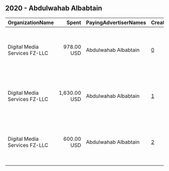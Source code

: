 ## 2020 - Abdulwahab Albabtain 
|OrganizationName|Spent|PayingAdvertiserNames|CreativeUrls|Impressions|Genders|AgeBrackets|CountryCodes|BillingAddresses|CandidateBallotInformation|
|:---|---:|:---|:---|---:|:---|:---|:---|:---|:---|
|Digital Media Services FZ-LLC|978.00 USD|Abdulwahab Albabtain|[0](https://www.snap.com/political-ads/asset/e00d83b17788c0fcc2428bf36254a10d4a906c385592900a0285eef8a7b9cb2a?mediaType=mp4)|669,414||18+|kuwait|"Media City, Knowledge Village, Choueiri Group Building,Dubai ,251589 - Dubai - U.A.E,AE"|Abdulwahab Al Babtain|
|Digital Media Services FZ-LLC|1,630.00 USD|Abdulwahab Albabtain|[1](https://www.snap.com/political-ads/asset/26df088e3858ec025e003569685a61e3bc85961e56b9daee53044b04ecd0c396?mediaType=mp4)|989,690||20+|kuwait|"Media City, Knowledge Village, Choueiri Group Building,Dubai ,251589 - Dubai - U.A.E,AE"|Abdul Wahab Al Babtain|
|Digital Media Services FZ-LLC|600.00 USD|Abdulwahab Albabtain|[2](https://www.snap.com/political-ads/asset/9e904be324840939c875168fa6e9d404ff7c04ebb456ac36458fc5a26a0a1cec?mediaType=mp4)|496,898||20+|kuwait|"Media City, Knowledge Village, Choueiri Group Building,Dubai ,251589 - Dubai - U.A.E,AE"|Abdulwahab Al Babtain|
